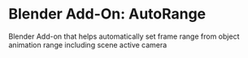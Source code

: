 # Blender Add-On: AutoRange
Blender Add-on that helps automatically set frame range from object animation range including scene active camera
